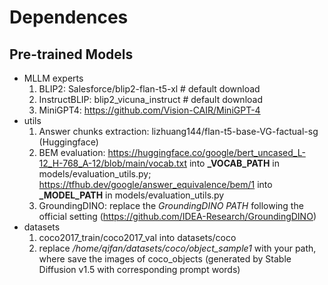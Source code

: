 # Dependences
## Pre-trained Models
- MLLM experts
    1. BLIP2: Salesforce/blip2-flan-t5-xl # default download
    2. InstructBLIP: blip2_vicuna_instruct # default download
    3. MiniGPT4: https://github.com/Vision-CAIR/MiniGPT-4
- utils
    1. Answer chunks extraction: lizhuang144/flan-t5-base-VG-factual-sg (Huggingface)
    2. BEM evaluation: https://huggingface.co/google/bert_uncased_L-12_H-768_A-12/blob/main/vocab.txt into **_VOCAB_PATH** in models/evaluation_utils.py; https://tfhub.dev/google/answer_equivalence/bem/1 into **_MODEL_PATH** in models/evaluation_utils.py
    3. GroundingDINO: replace the *GroundingDINO PATH* following the official setting (https://github.com/IDEA-Research/GroundingDINO)
- datasets
    1. coco2017_train/coco2017_val into datasets/coco
    2. replace */home/qifan/datasets/coco/object_sample1* with your path, where save the images of coco_objects (generated by Stable Diffusion v1.5 with corresponding prompt words)